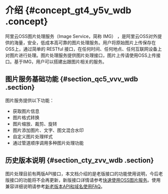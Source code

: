 # 介绍 {#concept_gt4_y5v_wdb .concept}

阿里云OSS图片处理服务（Image Service，简称 IMG） ，是阿里云OSS对外提供的海量，安全，低成本高可靠的图片处理服务。用户将原始图片上传保存在OSS上，通过简单的 RESTful 接口，在任何时间、任何地点、任何互联网设备上对图片进行处理。图片处理服务提供图片处理接口，图片上传请使用OSS上传接口。基于IMG，用户可以搭建出跟图片相关的服务。

## 图片服务基础功能 {#section_qc5_vvv_wdb .section}

图片服务提供以下功能：

-   获取图片信息
-   图片格式转换
-   图片缩放、裁剪、旋转
-   图片添加图片、文字、图文混合水印
-   自定义图片处理样式
-   通过管道顺序调用多种图片处理功能

## 历史版本说明 {#section_cty_zvv_wdb .section}

图片处理目前有两版API接口，本文档介绍的是老版接口的功能使用说明，今后老版接口的功能将不会再更新，新版接口详情请参考[快速使用OSS图片服务](cn.zh-CN/图片处理指南/快速使用OSS图片服务.md#)。使用兼容详细说明请参考[新老版本API和域名使用FAQ](cn.zh-CN/图片处理指南/新老版本API和域名使用FAQ.md#)。

